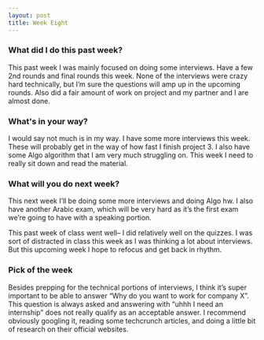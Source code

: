 ```yaml
---
layout: post
title: Week Eight
---
```

### What did I do this past week?
This past week I was mainly focused on doing some interviews. Have a few 2nd rounds and final rounds this week. None of the interviews were crazy hard technically, but I’m sure the questions will amp up in the upcoming rounds. Also did a fair amount of work on project and my partner and I are almost done. 

### What's in your way?
I would say not much is in my way. I have some more interviews this week. These will probably get in the way of how fast I finish project 3. I also have some Algo algorithm that I am very much struggling on. This week I need to really sit down and read the material.

### What will you do next week?
This next week I’ll be doing some more interviews and doing Algo hw. I also have another Arabic exam, which will be very hard as it’s the first exam we’re going to have with a speaking portion.

This past week of class went well– I did relatively well on the quizzes. I was sort of distracted in class this week as I was thinking a lot about interviews. But this upcoming week I hope to refocus and get back in rhythm. 

### Pick of the week
Besides prepping for the technical portions of interviews, I think it’s super important to be able to answer “Why do you want to work for company X”. This question is always asked and answering with “uhhh I need an internship” does not really qualify as an acceptable answer. I recommend obviously googling it, reading some techcrunch articles, and doing a little bit of research on their official websites.
